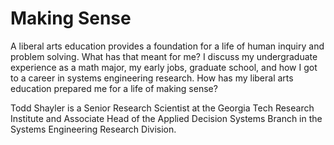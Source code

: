 # Making Sense

A liberal arts education provides a foundation for a life of human inquiry and problem solving. 
What has that meant for me? I discuss my undergraduate experience as a math major,
my early jobs, graduate school, and how I got to a career in systems engineering research.
How has my liberal arts education prepared me for a life of making sense?

Todd Shayler is a Senior Research Scientist at the Georgia Tech Research Institute
and Associate Head of the Applied Decision Systems Branch
in the Systems Engineering Research Division.
